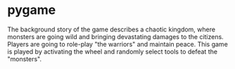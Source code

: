 # pygame
 The background story of the game describes a chaotic kingdom, where monsters are going wild and bringing devastating damages to the citizens. Players are going to role-play "the warriors" and maintain peace. This game is played by activating the wheel and randomly select tools to defeat the "monsters".
